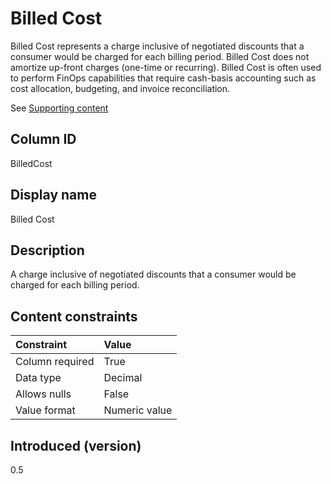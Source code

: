 # Billed Cost

Billed Cost represents a charge inclusive of negotiated discounts that a consumer would be charged for each billing period. Billed Cost does not amortize up-front charges (one-time or recurring). Billed Cost is often used to perform FinOps capabilities that require cash-basis accounting such as cost allocation, budgeting, and invoice reconciliation.

See [Supporting content](https://docs.google.com/document/d/1dwrGmkzpP-NfjZPFzv8HiSo_LBgg2serBfSKFZx4Lnk/edit#heading=h.5s5fte4oc77p)

## Column ID

BilledCost

## Display name

Billed Cost

## Description

A charge inclusive of negotiated discounts that a consumer would be charged for each billing period.

## Content constraints

|    Constraint   |      Value      |
|:----------------|:----------------|
| Column required | True            |
| Data type       | Decimal         |
| Allows nulls    | False           |
| Value format    | Numeric value   |

## Introduced (version)

0.5

